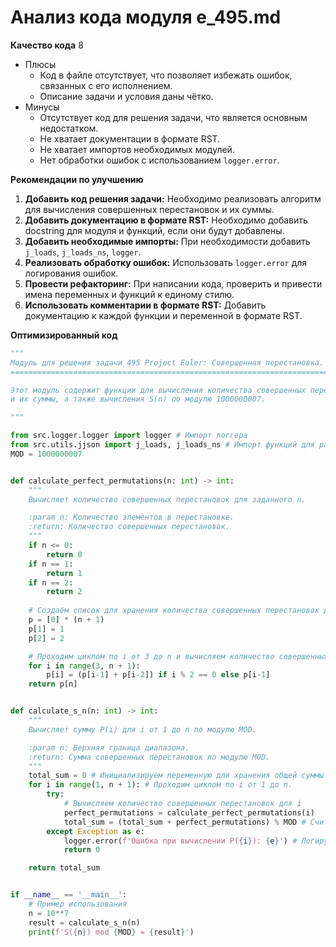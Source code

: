 # Анализ кода модуля e_495.md

**Качество кода**
8
-  Плюсы
    - Код в файле отсутствует, что позволяет избежать ошибок, связанных с его исполнением.
    - Описание задачи и условия даны чётко.
-  Минусы
    - Отсутствует код для решения задачи, что является основным недостатком.
    - Не хватает документации в формате RST.
    - Не хватает импортов необходимых модулей.
    - Нет обработки ошибок с использованием `logger.error`.

**Рекомендации по улучшению**

1. **Добавить код решения задачи:** Необходимо реализовать алгоритм для вычисления совершенных перестановок и их суммы.
2. **Добавить документацию в формате RST:** Необходимо добавить docstring для модуля и функций, если они будут добавлены.
3. **Добавить необходимые импорты:** При необходимости добавить `j_loads`, `j_loads_ns`, `logger`.
4. **Реализовать обработку ошибок:**  Использовать `logger.error` для логирования ошибок.
5. **Провести рефакторинг:** При написании кода, проверить и привести имена переменных и функций к единому стилю.
6. **Использовать комментарии в формате RST:**  Добавить документацию к каждой функции и переменной в формате RST.

**Оптимизированный код**

```python
"""
Модуль для решения задачи 495 Project Euler: Совершенная перестановка.
========================================================================

Этот модуль содержит функции для вычисления количества совершенных перестановок
и их суммы, а также вычисления S(n) по модулю 1000000007.

"""

from src.logger.logger import logger # Импорт логгера
from src.utils.jjson import j_loads, j_loads_ns # Импорт функций для работы с json.
MOD = 1000000007


def calculate_perfect_permutations(n: int) -> int:
    """
    Вычисляет количество совершенных перестановок для заданного n.

    :param n: Количество элементов в перестановке.
    :return: Количество совершенных перестановок.
    """
    if n <= 0:
        return 0
    if n == 1:
        return 1
    if n == 2:
        return 2
    
    # Создаём список для хранения количества совершенных перестановок для каждого i от 1 до n
    p = [0] * (n + 1)
    p[1] = 1
    p[2] = 2

    # Проходим циклом по i от 3 до n и вычисляем количество совершенных перестановок.
    for i in range(3, n + 1):
        p[i] = (p[i-1] + p[i-2]) if i % 2 == 0 else p[i-1]
    return p[n]


def calculate_s_n(n: int) -> int:
    """
    Вычисляет сумму P(i) для i от 1 до n по модулю MOD.

    :param n: Верхняя граница диапазона.
    :return: Сумма совершенных перестановок по модулю MOD.
    """
    total_sum = 0 # Инициализируем переменную для хранения общей суммы перестановок.
    for i in range(1, n + 1): # Проходим циклом по i от 1 до n.
        try:
            # Вычисляем количество совершенных перестановок для i
            perfect_permutations = calculate_perfect_permutations(i)
            total_sum = (total_sum + perfect_permutations) % MOD # Считаем сумму с учетом модуля
        except Exception as e:
            logger.error(f'Ошибка при вычислении P({i}): {e}') # Логируем ошибку.
            return 0

    return total_sum


if __name__ == '__main__':
    # Пример использования
    n = 10**7
    result = calculate_s_n(n)
    print(f'S({n}) mod {MOD} = {result}')
```